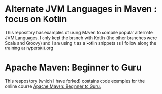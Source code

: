 # Alternate JVM Languages in Maven : focus on Kotlin
This repository has examples of using Maven to compile popular alternate JVM Languages.
I only kept the branch with Kotlin (the other branches were Scala and Groovy) and I am using it as a kotlin snippets as I follow along the training at hyperskill.org

# Apache Maven: Beginner to Guru
This respository (which I have forked) contains code examples for the online course [Apache Maven: Beginner to Guru.](https://www.udemy.com/draft/2043700/?couponCode=GITHUB_REPO)
